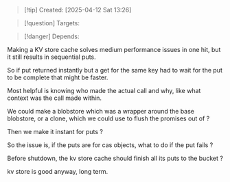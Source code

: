 
>[!tip] Created: [2025-04-12 Sat 13:26]

>[!question] Targets: 

>[!danger] Depends: 

Making a KV store cache solves medium performance issues in one hit, but it still results in sequential puts. 

So if put returned instantly but a get for the same key had to wait for the put to be complete that might be faster. 

Most helpful is knowing who made the actual call and why, like what context was the call made within.

We could make a blobstore which was a wrapper around the base blobstore, or a clone, which we could use to flush the promises out of ?

Then we make it instant for puts ?

So the issue is, if the puts are for cas objects, what to do if the put fails ?

Before shutdown, the kv store cache should finish all its puts to the bucket ?

kv store is good anyway, long term.